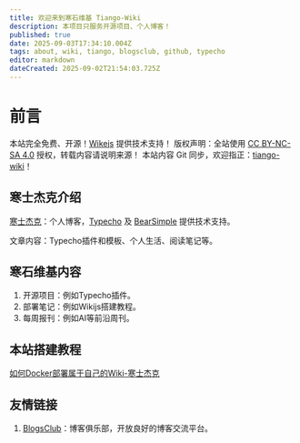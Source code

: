 ```yaml
---
title: 欢迎来到寒石维基 Tiango-Wiki
description: 本项目只服务开源项目、个人博客！
published: true
date: 2025-09-03T17:34:10.004Z
tags: about, wiki, tiango, blogsclub, github, typecho
editor: markdown
dateCreated: 2025-09-02T21:54:03.725Z
---
```


# 前言
本站完全免费、开源！[Wikejs](https://github.com/Requarks/wiki) 提供技术支持！
版权声明：全站使用 [CC BY-NC-SA 4.0](https://creativecommons.org/licenses/by-nc-sa/4.0/) 授权，转载内容请说明来源！
本站内容 Git 同步，欢迎指正：[tiango-wiki](https://github.com/TGU-HansJack/tiango-wiki)！

## 寒士杰克介绍

[寒士杰克](https://www.hansjack.com/)：个人博客，[Typecho](https://typecho.org/) 及 [BearSimple](https://github.com/whitebearcode/typecho-bearsimple) 提供技术支持。 

文章内容：Typecho插件和模板、个人生活、阅读笔记等。

## 寒石维基内容

1. 开源项目：例如Typecho插件。
2. 部署笔记：例如Wikijs搭建教程。
3. 每周报刊：例如AI等前沿周刊。

## 本站搭建教程

[如何Docker部署属于自己的Wiki-寒士杰克](https://www.hansjack.com/archives/docker-deploy-wikijs.html)

## 友情链接

1. [BlogsClub](https://blogsclub.org)：博客俱乐部，开放良好的博客交流平台。